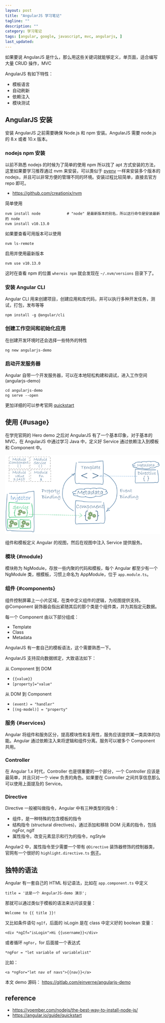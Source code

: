 ```yaml
---
layout: post
title: "AngularJS 学习笔记"
tagline: ""
description: ""
category: 学习笔记
tags: [angular, google, javascript, mvc, angularjs, ]
last_updated:
---
```


如果要说 AngularJS 是什么，那么用这些关键词就能够定义，单页面，适合编写大量 CRUD 操作，MVC

AngularJS 有如下特性：

- 模板语言
- 自动刷新
- 依赖注入
- 模块测试

## AngularJS 安装
安装 AngularJS 之前需要确保 Node.js 和 npm 安装。AngularJS 需要 node.js 的 8.x 或者 10.x 版本。

### nodejs npm 安装
以前不熟悉 nodejs 的时候为了简单的使用 npm 所以找了 apt 方式安装的方法，这里如果要学习推荐通过 nvm 来安装，可以类似于 [pyenv](/post/2017/04/pyenv.html) 一样来安装多个版本的 nodejs，并且可以非常方便的管理不同的环境。安装过程比较简单，直接去官方 repo 即可。

- <https://github.com/creationix/nvm>

简单使用

    nvm install node            # "node" 是最新版本的别名，所以这行命令是安装最新的 node
    nvm install v10.13.0

如果要查看可用版本可以使用

    nvm ls-remote

启用并使用最新版本

    nvm use v10.13.0

这时在查看 npm 的位置 `whereis npm` 就会发现在 `~/.nvm/versions` 目录下了。

### 安装 Angular CLI
Angular CLI 用来创建项目，创建应用和库代码，并可以执行多种开发任务，测试，打包，发布等等

    npm install -g @angular/cli

### 创建工作空间和初始化应用
在创建开发环境时还会选择一些特外的特性

    ng new angularjs-demo

### 启动开发服务器
Angular 自带一个开发服务器，可以在本地轻松构建和调试，进入工作空间 (angularjs-demo)

    cd angularjs-demo
    ng serve --open

更加详细的可以参考官网 [quickstart](https://angular.cn/guide/quickstart)

## 使用 {#usage}
在学完官网的 Hero demo 之后对 AngularJS 有了一个基本印象，对于基本的 MVC，在 AngularJS 中通过学习 Java 中，定义好 Service 通过依赖注入到模板和 Component 中。

![angularjs overview](/assets/angularjs-overview.png)

组件和模板定义 Angular 的视图，然后在视图中注入 Service 提供服务。

### 模块 {#module}
模块称为 NgModule，存放一些内聚的代码和模板，每个 Angular 都至少有一个 NgModule 类，根模板，习惯上命名为 AppModule，位于 `app.module.ts`。

### 组件 {#components}
组件控制屏幕上一小片区域，在类中定义组件的逻辑，为视图提供支持。@Component 装饰器会指出紧随其后的那个类是个组件类，并为其指定元数据。

每一个 Component 由以下部分组成：

- Template
- Class
- Metadata

AngularJS 有一套自己的模板语法，这个需要熟悉一下。

AngularJS 支持双向数据绑定，大致语法如下：

从 Component 到 DOM

- `{{value}}`
- `[property]="value"`

从 DOM 到 Component

- `(event) = "handler"`
- `[(ng-model)] = "property"`

### 服务 {#services}
Angular 将组件和服务区分，提高模块性和复用性，服务应该提供某一类具体的功能。Angular 通过依赖注入来将逻辑和组件分离。服务可以被多个 Component 共用。

### Controller
在 Angular 1.x 时代，Controller 也是很重要的一个部分，一个 Controller 应该是最简单，并且只对一个 view 负责的角色。如果要在 Controller 之间共享信息那么可以使用上面提及的 Service。

### Directive
Directive 一般被叫做指令，Angular 中有三种类型的指令：

- 组件，是一种特殊的包含模板的指令
- 结构指令 (structural directives)，通过添加和移除 DOM 元素的指令，包括 ngFor, ngIf
- 属性指令，改变元素显示和行为的指令，ngStyle

Angular2 中，属性指令至少需要一个带有 `@Directive` 装饰器修饰的控制器类，官网有一个很好的 `highlight.directive.ts` [例子](https://v2.angular.io/docs/ts/latest/guide/attribute-directives.html)。


## 独特的语法
Angular 有一套自己的 HTML 标记语法，比如在 `app.component.ts` 中定义

    title = '这是一个 AngularJS-demo 演示';

那就可以通过类似于模板的语法来访问该变量：

    Welcome to {{ title }}!

又比如条件语句 `ngIf`，后面的 isLogin 是在 class 中定义好的 boolean 变量：

    <div *ngIf="isLogin">Hi {{username}}</div>

或者循环 `ngFor`，for 后面接一个表达式

    *ngFor = "let variable of variablelist"

比如：

    <a *ngFor="let nav of navs">{{nav}}</a>


本文 demo 源码： <https://gitlab.com/einverne/angularjs-demo>


## reference

- <https://yoember.com/nodejs/the-best-way-to-install-node-js/>
- <https://angular.io/guide/quickstart>
